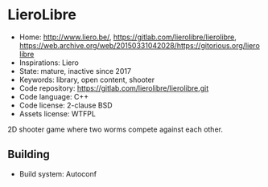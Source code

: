 # LieroLibre

- Home: http://www.liero.be/, https://gitlab.com/lierolibre/lierolibre, https://web.archive.org/web/20150331042028/https://gitorious.org/lierolibre
- Inspirations: Liero
- State: mature, inactive since 2017
- Keywords: library, open content, shooter
- Code repository: https://gitlab.com/lierolibre/lierolibre.git
- Code language: C++
- Code license: 2-clause BSD
- Assets license: WTFPL

2D shooter game where two worms compete against each other.

## Building

- Build system: Autoconf
